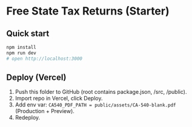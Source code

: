 
# Free State Tax Returns (Starter)

## Quick start
```bash
npm install
npm run dev
# open http://localhost:3000
```

## Deploy (Vercel)
1. Push this folder to GitHub (root contains package.json, /src, /public).
2. Import repo in Vercel, click Deploy.
3. Add env var: `CA540_PDF_PATH = public/assets/CA-540-blank.pdf` (Production + Preview).
4. Redeploy.
